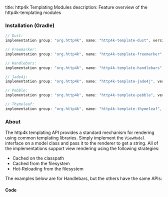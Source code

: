 title: http4k Templating Modules
description: Feature overview of the http4k-templating modules

### Installation (Gradle)

```groovy
// Dust: 
implementation group: "org.http4k", name: "http4k-template-dust", version: "4.25.15.0"

// Freemarker: 
implementation group: "org.http4k", name: "http4k-template-freemarker", version: "4.25.15.0"

// Handlebars: 
implementation group: "org.http4k", name: "http4k-template-handlebars", version: "4.25.15.0"

// Jade4j: 
implementation group: "org.http4k", name: "http4k-template-jade4j", version: "4.25.15.0"

// Pebble: 
implementation group: "org.http4k", name: "http4k-template-pebble", version: "4.25.15.0"

// Thymeleaf: 
implementation group: "org.http4k", name: "http4k-template-thymeleaf", version: "4.25.15.0"
```

### About
The http4k templating API provides a standard mechanism for rendering using common templating libraries. Simply implement the `ViewModel` interface on a model class and pass it to the renderer to get a string. All of the implementations support view rendering using the following strategies:

* Cached on the classpath
* Cached from the filesystem
* Hot-Reloading from the filesystem

The examples below are for Handlebars, but the others have the same APIs:

#### Code  [<img class="octocat"/>](https://github.com/http4k/http4k/blob/master/src/docs/guide/reference/templating/example.kt)

<script src="https://gist-it.appspot.com/https://github.com/http4k/http4k/blob/master/src/docs/guide/reference/templating/example.kt"></script>

[http4k]: https://http4k.org
